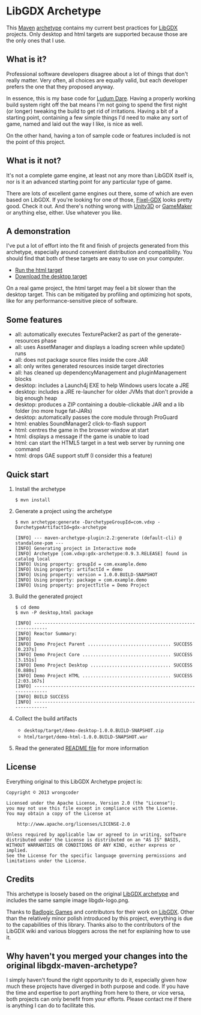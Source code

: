 # LibGDX Archetype

This [Maven](https://maven.apache.org/) [archetype](https://maven.apache.org/guides/introduction/introduction-to-archetypes.html) contains my current best practices for [LibGDX](http://libgdx.badlogicgames.com/) projects. Only desktop and html targets are supported because those are the only ones that I use.

## What is it?

Professional software developers disagree about a lot of things that don't really matter. Very often, all choices are equally valid, but each developer prefers the one that they proposed anyway.

In essence, this is my base code for [Ludum Dare](http://www.ludumdare.com/compo/). Having a properly working build system right off the bat means I'm not going to spend the first night (or longer) tweaking the build to get rid of irritations. Having a bit of a starting point, containing a few simple things I'd need to make any sort of game, named and laid out the way I like, is nice as well.

On the other hand, having a ton of sample code or features included is not the point of this project.

## What is it not?

It's not a complete game engine, at least not any more than LibGDX itself is, nor is it an advanced starting point for any particular type of game.

There are lots of excellent game engines out there, some of which are even based on LibGDX. If you're looking for one of those, [Fixel-GDX](https://github.com/flixel-gdx/flixel-gdx) looks pretty good. Check it out. And there's nothing wrong with [Unity3D](http://unity3d.com/unity/download/) or [GameMaker](http://www.yoyogames.com/studio) or anything else, either. Use whatever you like.

## A demonstration

I've put a lot of effort into the fit and finish of projects generated from this archetype, especially around convenient distribution and compatibility. You should find that both of these targets are easy to use on your computer.

* [Run the html target](http://wrongcoder.github.io/gdx-archetype/demo/)
* [Download the desktop target](http://wrongcoder.github.io/gdx-archetype/demo/demo-desktop-1.0.0.BUILD-SNAPSHOT.zip)

On a real game project, the html target may feel a bit slower than the desktop target. This can be mitigated by profiling and optimizing hot spots, like for any performance-sensitive piece of software.

## Some features

* all: automatically executes TexturePacker2 as part of the generate-resources phase
* all: uses AssetManager and displays a loading screen while update() runs
* all: does not package source files inside the core JAR
* all: only writes generated resources inside target directories
* all: has cleaned up dependencyManagement and pluginManagement blocks
* desktop: includes a Launch4j EXE to help Windows users locate a JRE
* desktop: includes a JRE re-launcher for older JVMs that don't provide a big enough heap
* desktop: produces a ZIP containing a double-clickable JAR and a lib folder (no more huge fat-JARs)
* desktop: automatically passes the core module through ProGuard
* html: enables SoundManager2 click-to-flash support
* html: centres the game in the browser window at start
* html: displays a message if the game is unable to load
* html: can start the HTML5 target in a test web server by running one command
* html: drops GAE support stuff (I consider this a feature)

## Quick start

1. Install the archetype

    ```shell
    $ mvn install
    ```

1. Generate a project using the archetype

    ```shell
    $ mvn archetype:generate -DarchetypeGroupId=com.vdxp -DarchetypeArtifactId=gdx-archetype

    [INFO] --- maven-archetype-plugin:2.2:generate (default-cli) @ standalone-pom ---
    [INFO] Generating project in Interactive mode
    [INFO] Archetype [com.vdxp:gdx-archetype:0.9.3.RELEASE] found in catalog local
    [INFO] Using property: groupId = com.example.demo
    [INFO] Using property: artifactId = demo
    [INFO] Using property: version = 1.0.0.BUILD-SNAPSHOT
    [INFO] Using property: package = com.example.demo
    [INFO] Using property: projectTitle = Demo Project
    ```

1. Build the generated project

    ```shell
    $ cd demo
    $ mvn -P desktop,html package

    [INFO] ------------------------------------------------------------------------
    [INFO] Reactor Summary:
    [INFO] 
    [INFO] Demo Project Parent ............................... SUCCESS [0.237s]
    [INFO] Demo Project Core ................................. SUCCESS [3.151s]
    [INFO] Demo Project Desktop .............................. SUCCESS [0.880s]
    [INFO] Demo Project HTML ................................. SUCCESS [2:03.167s]
    [INFO] ------------------------------------------------------------------------
    [INFO] BUILD SUCCESS
    [INFO] ------------------------------------------------------------------------
    ```

1. Collect the build artifacts
    * `desktop/target/demo-desktop-1.0.0.BUILD-SNAPSHOT.zip`
    * `html/target/demo-html-1.0.0.BUILD-SNAPSHOT.war`

1. Read the generated [README file](src/main/resources/archetype-resources/README.md) for more information

## License

Everything original to this LibGDX Archetype project is:

    Copyright © 2013 wrongcoder

    Licensed under the Apache License, Version 2.0 (the "License");
    you may not use this file except in compliance with the License.
    You may obtain a copy of the License at

        http://www.apache.org/licenses/LICENSE-2.0

    Unless required by applicable law or agreed to in writing, software
    distributed under the License is distributed on an "AS IS" BASIS,
    WITHOUT WARRANTIES OR CONDITIONS OF ANY KIND, either express or implied.
    See the License for the specific language governing permissions and
    limitations under the License.

## Credits

This archetype is loosely based on the original [LibGDX archetype](https://github.com/libgdx/libgdx-maven-archetype) and includes the same sample image libgdx-logo.png.

Thanks to [Badlogic Games](http://www.badlogicgames.com) and contributors for their work on [LibGDX](http://libgdx.badlogicgames.com/). Other than the relatively minor polish introduced by this project, everything is due to the capabilities of this library. Thanks also to the contributors of the LibGDX wiki and various bloggers across the net for explaining how to use it.

## Why haven't you merged your changes into the original libgdx-maven-archetype?

I simply haven't found the right opportunity to do it, especially given how much these projects have diverged in both purpose and code. If you have the time and expertise to port anything from here to there, or vice versa, both projects can only benefit from your efforts. Please contact me if there is anything I can do to facilitate this.
